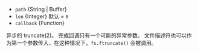 <!-- YAML
added: v0.8.6
-->

* `path` {String | Buffer}
* `len` {Integer} 默认 = `0`
* `callback` {Function}

异步的 truncate(2)。
完成回调只有一个可能的异常参数。
文件描述符也可以作为第一个参数传入，在这种情况下，`fs.ftruncate()` 会被调用。

